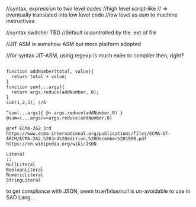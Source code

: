 
//syntax, expression to two level codes
//high level script-like
// => eventually translated into low level code
//low level as asm to machine instructives

//syntax switcher TBD
//default is controlled by the .ext of file

//JIT ASM is somehow ASM but more platform adopted


//for syntax JIT-ASM, using regexp is much eaier to compiler then, right?

```

function addNumber(total, value){
  return total + value;
}
function sum(...args){
  return args.reduce(addNumber, 0);
}
sum(1,2,3); //6

^sum(...args){ @~ args.reduce(addNumber,0) }
@sum=(...args)=>args.reduce(addNumber,0)

```

```
@ref ECMA-262 3rd
https://www.ecma-international.org/publications/files/ECMA-ST-ARCH/ECMA-262,%203rd%20edition,%20December%201999.pdf
https://en.wikipedia.org/wiki/JSON

Literal
::
NullLiteral
BooleanLiteral
NumericLiteral
StringLiteral
```

to get compliance with JSON, seem true/false/null is un-avoidable to use in SAO Lang...
